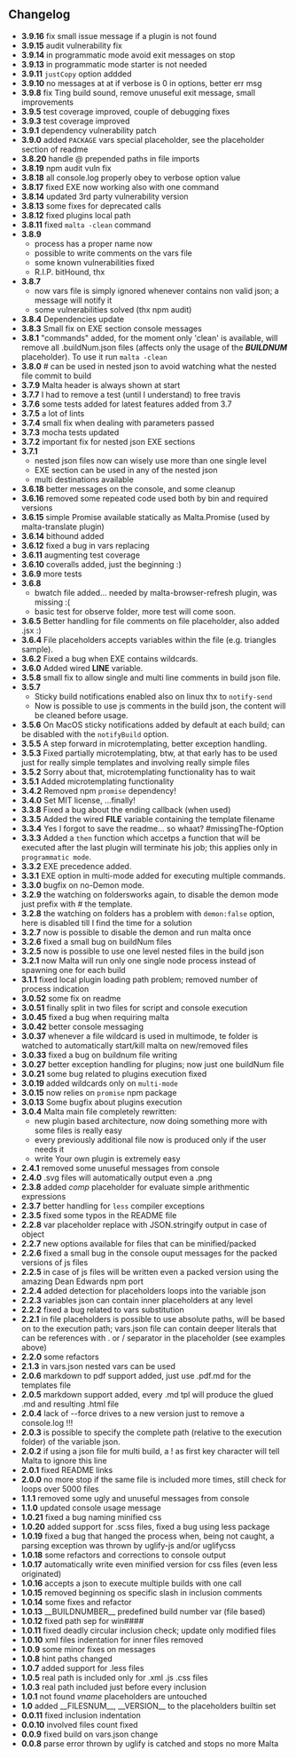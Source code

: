 Changelog
--------- 

- **3.9.16** fix small issue message if a plugin is not found
- **3.9.15** audit vulnerability fix
- **3.9.14** in programmatic mode avoid exit messages on stop
- **3.9.13** in programmatic mode starter is not needed
- **3.9.11** `justCopy` option addded
- **3.9.10** no messages at at if verbose is 0 in options, better err msg
- **3.9.8** fix Ting build sound, remove unuseful exit message, small improvements
- **3.9.5** test coverage improved, couple of debugging fixes
- **3.9.3** test coverage improved 
- **3.9.1** dependency vulnerability patch  
- **3.9.0** added `PACKAGE` vars special placeholder, see the placeholder section of readme 
- **3.8.20** handle @ prepended paths in file imports
- **3.8.19** npm audit vuln fix
- **3.8.18** all console.log properly obey to verbose option value
- **3.8.17** fixed EXE now working also with one command
- **3.8.14** updated 3rd party vulnerability version
- **3.8.13** some fixes for deprecated calls
- **3.8.12** fixed plugins local path
- **3.8.11** fixed `malta -clean` command
- **3.8.9**
    - process has a proper name now
    - possible to write comments on the vars file
    - some known vulnerabilities fixed
    - R.I.P. bitHound, thx
- **3.8.7** 
    - now vars file is simply ignored whenever contains non valid json; a message will notify it
    - some vulnerabilities solved (thx npm audit)
- **3.8.4** Dependencies update
- **3.8.3** Small fix on EXE section console messages
- **3.8.1** "commands" added, for the moment only 'clean' is available, will remove all .buildNum.json files (affects only the usage of the ___BUILDNUM___ placeholder). To use it run `malta -clean`
- **3.8.0** # can be used in nested json to avoid watching what the nested file commit to build
- **3.7.9** Malta header is always shown at start
- **3.7.7** I had to remove a test (until I understand) to free travis
- **3.7.6** some tests added for latest features added from 3.7
- **3.7.5** a lot of lints
- **3.7.4** small fix when dealing with parameters passed
- **3.7.3** mocha tests updated
- **3.7.2** important fix for nested json EXE sections
- **3.7.1** 
    - nested json files now can wisely use more than one single level
    - EXE section can be used in any of the nested json
    - multi destinations available
- **3.6.18** better messages on the console, and some cleanup
- **3.6.16** removed some repeated code used both by bin and required versions
- **3.6.15** simple Promise available statically as Malta.Promise (used by malta-translate plugin)
- **3.6.14** bithound added
- **3.6.12** fixed a bug in vars replacing
- **3.6.11** augmenting test coverage
- **3.6.10** coveralls added, just the beginning :)
- **3.6.9** more tests
- **3.6.8**
    - bwatch file added... needed by malta-browser-refresh plugin, was missing :(
    - basic test for observe folder, more test will come soon. 
- **3.6.5** Better handling for file comments on file placeholder, also added .jsx :)
- **3.6.4** File placeholders accepts variables within the file (e.g. triangles sample).
- **3.6.2** Fixed a bug when EXE contains wildcards.
- **3.6.0** Added wired __LINE__ variable.
- **3.5.8** small fix to allow single and multi line comments in build json file.
- **3.5.7**  
    - Sticky build notifications enabled also on linux thx to `notify-send`
    - Now is possible to use js comments in the build json, the content will be cleaned before usage.
- **3.5.6** On MacOS sticky notifications added by default at each build; can be disabled with the `notifyBuild` option.
- **3.5.5** A step forward in microtemplating, better exception handling.
- **3.5.3** Fixed partially microtemplating, btw, at that early has to be used just for really simple templates and involving really simple files
- **3.5.2** Sorry about that,  microtemplating functionality has to wait
- **3.5.1** Added microtemplating functionality  
- **3.4.2** Removed npm `promise` dependency!  
- **3.4.0** Set MIT license, ...finally!  
- **3.3.8** Fixed a bug about the ending callback (when used) 
- **3.3.5** Added the wired __FILE__ variable containing the template filename 
- **3.3.4** Yes I forgot to save the readme... so whaat? #missingThe-fOption  
- **3.3.3** Added a `then` function which accetps a function that will be executed after the last plugin will terminate his job; this applies only in `programmatic mode`.  
- **3.3.2** EXE precedence added.
- **3.3.1** EXE option in multi-mode added for executing multiple commands.
- **3.3.0** bugfix on no-Demon mode.
- **3.2.9** the watching on foldersworks again, to disable the demon mode just prefix with # the template.
- **3.2.8** the watching on folders has a problem with `demon:false` option, here is disabled till I find the time for a solution
- **3.2.7** now is possible to disable the demon and run malta once
- **3.2.6** fixed a small bug on buildNum files
- **3.2.5** now is possible to use one level nested files in the build json
- **3.2.1** now Malta will run only one single node process instead of spawning one for each build
- **3.1.1** fixed local plugin loading path problem;
    removed number of process indication
- **3.0.52** some fix on readme
- **3.0.51** finally split in two files for script and console execution
- **3.0.45** fixed a bug when requiring malta
- **3.0.42** better console messaging
- **3.0.37** whenever a file wildcard is used in multimode, te folder is watched to automatically start/kill malta on new/removed files
- **3.0.33** fixed a bug on buildnum file writing
- **3.0.27** better exception handling for plugins; now just one buildNum file
- **3.0.21** some bug related to plugins execution fixed
- **3.0.19** added wildcards only on `multi-mode`
- **3.0.15** now relies on `promise` npm package
- **3.0.13** Some bugfix about plugins execution
- **3.0.4** Malta main file completely rewritten: 
    - new plugin based architecture, now doing something more with some files is really easy
    - every previously additional file now is produced only if the user needs it 
    - write Your own plugin is extremely easy
- **2.4.1** removed some unuseful messages from console
- **2.4.0** .svg files will automatically output even a .png
- **2.3.8** added _comp_ placeholder for evaluate simple arithmentic expressions
- **2.3.7** better handling for `less` compiler exceptions 
- **2.3.5** fixed some typos in the README file 
- **2.2.8** var placeholder replace with JSON.stringify output in case of object 
- **2.2.7** new options available for files that can be minified/packed 
- **2.2.6** fixed a small bug in the console ouput messages for the packed versions of js files
- **2.2.5** in case of js files will be written even a packed version using the amazing Dean Edwards npm port
- **2.2.4** added detection for placeholders loops into the variable json
- **2.2.3** variables json can contain inner placeholders at any level
- **2.2.2** fixed a bug related to vars substitution
- **2.2.1** in file placeholders is possible to use absolute paths, will be based on to the execution path;
            vars.json file can contain deeper literals that can be references with . or / separator in the placeholder (see examples above)
- **2.2.0** some refactors
- **2.1.3** in vars.json nested vars can be used
- **2.0.6** markdown to pdf support added, just use .pdf.md for the templates file
- **2.0.5** markdown support added, every .md tpl will produce the glued .md and resulting .html file
- **2.0.4** lack of --force drives to a new version just to remove a console.log !!!
- **2.0.3** is possible to specify the complete path (relative to the execution folder) of the variable json. 
- **2.0.2** if using a json file for multi build, a ! as first key character will tell Malta to ignore this line
- **2.0.1** fixed README links
- **2.0.0** no more stop if the same file is included more times, still check for loops over 5000 files
- **1.1.1** removed some ugly and unuseful messages from console
- **1.1.0** updated console usage message
- **1.0.21** fixed a bug naming minified css
- **1.0.20** added support for .scss files, fixed a bug using less package
- **1.0.19** fixed a bug that hanged the process when, being not caught, a parsing exception was thrown by uglify-js and/or uglifycss
- **1.0.18** some refactors and corrections to console output
- **1.0.17** automatically write even minified version for css files (even less originated)
- **1.0.16** accepts a json to execute multiple builds with one call
- **1.0.15** removed beginning os specific slash in inclusion comments
- **1.0.14** some fixes and refactor
- **1.0.13** \_\_BUILDNUMBER\_\_ predefined build number var (file based)
- **1.0.12** fixed path sep for win####
- **1.0.11** fixed deadly circular inclusion check; update only modified files
- **1.0.10** xml files indentation for inner files removed
- **1.0.9** some minor fixes on messages
- **1.0.8** hint paths changed
- **1.0.7** added support for .less files
- **1.0.5** real path is included only for .xml .js .css files
- **1.0.3** real path included just before every inclusion
- **1.0.1** not found $vname$ placeholders are untouched
- **1.0** added \_\_FILESNUM\_\_, \_\_VERSION\_\_ to the placeholders builtin set
- **0.0.11** fixed inclusion indentation
- **0.0.10** involved files count fixed
- **0.0.9** fixed build on vars.json change
- **0.0.8** parse error thrown by uglify is catched and stops no more Malta